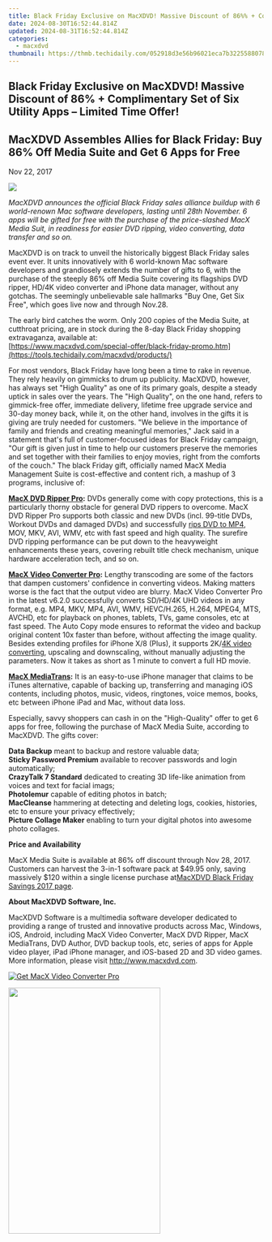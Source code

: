 ```yaml
---
title: Black Friday Exclusive on MacXDVD! Massive Discount of 86%% + Complimentary Set of Six Utility Apps – Limited Time Offer!
date: 2024-08-30T16:52:44.814Z
updated: 2024-08-31T16:52:44.814Z
categories:
  - macxdvd
thumbnail: https://thmb.techidaily.com/052918d3e56b96021eca7b3225588078d8b2ee409e0b799bdcb8f9f006f59b01.jpg
---
```


## Black Friday Exclusive on MacXDVD! Massive Discount of 86% + Complimentary Set of Six Utility Apps – Limited Time Offer!

## MacXDVD Assembles Allies for Black Friday: Buy 86% Off Media Suite and Get 6 Apps for Free 

Nov 22, 2017

![](https://www.macxdvd.com/press-room/image/black-friday.jpg) 

_MacXDVD announces the official Black Friday sales alliance buildup with 6 world-renown Mac software developers, lasting until 28th November. 6 apps will be gifted for free with the purchase of the price-slashed MacX Media Suit, in readiness for easier DVD ripping, video converting, data transfer and so on._ 

MacXDVD is on track to unveil the historically biggest Black Friday sales event ever. It units innovatively with 6 world-known Mac software developers and grandiosely extends the number of gifts to 6, with the purchase of the steeply 86% off Media Suite covering its flagships DVD ripper, HD/4K video converter and iPhone data manager, without any gotchas. The seemingly unbelievable sale hallmarks "Buy One, Get Six Free", which goes live now and through Nov.28\. 

The early bird catches the worm. Only 200 copies of the Media Suite, at cutthroat pricing, are in stock during the 8-day Black Friday shopping extravaganza, available at:   
[https://www.macxdvd.com/special-offer/black-friday-promo.htm](https://tools.techidaily.com/macxdvd/products/)

For most vendors, Black Friday have long been a time to rake in revenue. They rely heavily on gimmicks to drum up publicity. MacXDVD, however, has always set "High Quality" as one of its primary goals, despite a steady uptick in sales over the years. The "High Quality", on the one hand, refers to gimmick-free offer, immediate delivery, lifetime free upgrade service and 30-day money back, while it, on the other hand, involves in the gifts it is giving are truly needed for customers. "We believe in the importance of family and friends and creating meaningful memories," Jack said in a statement that's full of customer-focused ideas for Black Friday campaign, "Our gift is given just in time to help our customers preserve the memories and set together with their families to enjoy movies, right from the comforts of the couch." The black Friday gift, officially named MacX Media Management Suite is cost-effective and content rich, a mashup of 3 programs, inclusive of:

[**MacX DVD Ripper Pro**](https://tools.techidaily.com/macxdvd/products/)**:** DVDs generally come with copy protections, this is a particularly thorny obstacle for general DVD rippers to overcome. MacX DVD Ripper Pro supports both classic and new DVDs (incl. 99-title DVDs, Workout DVDs and damaged DVDs) and successfully [rips DVD to MP4](https://tools.techidaily.com/macxdvd/products/), MOV, MKV, AVI, WMV, etc with fast speed and high quality. The surefire DVD ripping performance can be put down to the heavyweight enhancements these years, covering rebuilt title check mechanism, unique hardware acceleration tech, and so on. 

[**MacX Video Converter Pro**](https://tools.techidaily.com/macxdvd/products/)**:** Lengthy transcoding are some of the factors that dampen customers' confidence in converting videos. Making matters worse is the fact that the output video are blurry. MacX Video Converter Pro in the latest v6.2.0 successfully converts SD/HD/4K UHD videos in any format, e.g. MP4, MKV, MP4, AVI, WMV, HEVC/H.265, H.264, MPEG4, MTS, AVCHD, etc for playback on phones, tablets, TVs, game consoles, etc at fast speed. The Auto Copy mode ensures to reformat the video and backup original content 10x faster than before, without affecting the image quality. Besides extending profiles for iPhone X/8 (Plus), it supports 2K/[4K video converting](https://tools.techidaily.com/macxdvd/products/), upscaling and downscaling, without manually adjusting the parameters. Now it takes as short as 1 minute to convert a full HD movie. 

[**MacX MediaTrans**](https://tools.techidaily.com/macxdvd/products/)**:** It is an easy-to-use iPhone manager that claims to be iTunes alternative, capable of backing up, transferring and managing iOS contents, including photos, music, videos, ringtones, voice memos, books, etc between iPhone iPad and Mac, without data loss. 

Especially, savvy shoppers can cash in on the "High-Quality" offer to get 6 apps for free, following the purchase of MacX Media Suite, according to MacXDVD. The gifts cover:

**Data Backup** meant to backup and restore valuable data;  
**Sticky Password Premium** available to recover passwords and login automatically;  
**CrazyTalk 7 Standard** dedicated to creating 3D life-like animation from voices and text for facial imags;  
**Photolemur** capable of editing photos in batch;  
**MacCleanse** hammering at detecting and deleting logs, cookies, histories, etc to ensure your privacy effectively;  
**Picture Collage Maker** enabling to turn your digital photos into awesome photo collages. 

**Price and Availability**

MacX Media Suite is available at 86% off discount through Nov 28, 2017\. Customers can harvest the 3-in-1 software pack at $49.95 only, saving massively $120 within a single license purchase at[MacXDVD Black Friday Savings 2017 page](https://tools.techidaily.com/macxdvd/products/).

**About MacXDVD Software, Inc.**

MacXDVD Software is a multimedia software developer dedicated to providing a range of trusted and innovative products across Mac, Windows, iOS, Android, including MacX Video Converter, MacX DVD Ripper, MacX MediaTrans, DVD Author, DVD backup tools, etc, series of apps for Apple video player, iPad iPhone manager, and iOS-based 2D and 3D video games. More information, please visit <http://www.macxdvd.com>. 

[![Get MacX Video Converter Pro](https://www.macxdvd.com/press-room/../adv/mvcp-banner-r.jpg)](https://tools.techidaily.com/macxdvd/products/)

<ins class="adsbygoogle"
     style="display:block"
     data-ad-format="autorelaxed"
     data-ad-client="ca-pub-7571918770474297"
     data-ad-slot="1223367746"></ins>



<ins class="adsbygoogle"
     style="display:block"
     data-ad-client="ca-pub-7571918770474297"
     data-ad-slot="8358498916"
     data-ad-format="auto"
     data-full-width-responsive="true"></ins>



<!-- affiliate ads begin -->
<a href="https://zonlipartnershipprogram.pxf.io/c/5597632/1611407/17882" target="_top" id="1611407"><img src="//a.impactradius-go.com/display-ad/17882-1611407" border="0" alt="" width="300" height="485"/></a><img height="0" width="0" src="https://imp.pxf.io/i/5597632/1611407/17882" style="position:absolute;visibility:hidden;" border="0" />
<!-- affiliate ads end -->